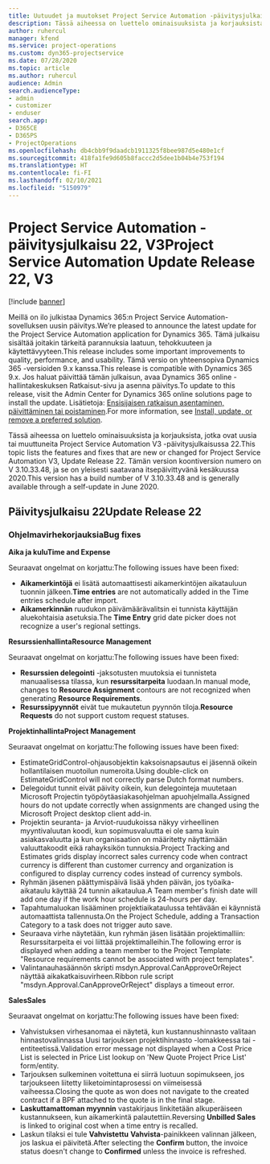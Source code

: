 ```yaml
---
title: Uutuudet ja muutokset Project Service Automation -päivitysjulkaisussa 22, V3
description: Tässä aiheessa on luettelo ominaisuuksista ja korjauksista, jotka ovat käytettävissä Project Service Automation -päivitysjulkaisussa 22, V3.
author: ruhercul
manager: kfend
ms.service: project-operations
ms.custom: dyn365-projectservice
ms.date: 07/28/2020
ms.topic: article
ms.author: ruhercul
audience: Admin
search.audienceType:
- admin
- customizer
- enduser
search.app:
- D365CE
- D365PS
- ProjectOperations
ms.openlocfilehash: db4cbb9f9daadcb1911325f8bee987d5e480e1cf
ms.sourcegitcommit: 418fa1fe9d605b8faccc2d5dee1b04b4e753f194
ms.translationtype: HT
ms.contentlocale: fi-FI
ms.lasthandoff: 02/10/2021
ms.locfileid: "5150979"
---
```

# <a name="project-service-automation-update-release-22-v3"></a><span data-ttu-id="65291-103">Project Service Automation -päivitysjulkaisu 22, V3</span><span class="sxs-lookup"><span data-stu-id="65291-103">Project Service Automation Update Release 22, V3</span></span>

[!include [banner](../includes/psa-now-project-operations.md)]

<span data-ttu-id="65291-104">Meillä on ilo julkistaa Dynamics 365:n Project Service Automation-sovelluksen uusin päivitys.</span><span class="sxs-lookup"><span data-stu-id="65291-104">We’re pleased to announce the latest update for the Project Service Automation application for Dynamics 365.</span></span> <span data-ttu-id="65291-105">Tämä julkaisu sisältää joitakin tärkeitä parannuksia laatuun, tehokkuuteen ja käytettävyyteen.</span><span class="sxs-lookup"><span data-stu-id="65291-105">This release includes some important improvements to quality, performance, and usability.</span></span> <span data-ttu-id="65291-106">Tämä versio on yhteensopiva Dynamics 365 -versioiden 9.x kanssa.</span><span class="sxs-lookup"><span data-stu-id="65291-106">This release is compatible with Dynamics 365 9.x.</span></span> <span data-ttu-id="65291-107">Jos haluat päivittää tämän julkaisun, avaa Dynamics 365 online -hallintakeskuksen Ratkaisut-sivu ja asenna päivitys.</span><span class="sxs-lookup"><span data-stu-id="65291-107">To update to this release, visit the Admin Center for Dynamics 365 online solutions page to install the update.</span></span> <span data-ttu-id="65291-108">Lisätietoja: [Ensisijaisen ratkaisun asentaminen, päivittäminen tai poistaminen](https://docs.microsoft.com/power-platform/admin/install-remove-preferred-solution).</span><span class="sxs-lookup"><span data-stu-id="65291-108">For more information, see [Install, update, or remove a preferred solution](https://docs.microsoft.com/power-platform/admin/install-remove-preferred-solution).</span></span>

<span data-ttu-id="65291-109">Tässä aiheessa on luettelo ominaisuuksista ja korjauksista, jotka ovat uusia tai muuttuneita Project Service Automation V3 -päivitysjulkaisussa 22.</span><span class="sxs-lookup"><span data-stu-id="65291-109">This topic lists the features and fixes that are new or changed for Project Service Automation V3, Update Release 22.</span></span> <span data-ttu-id="65291-110">Tämän version koontiversion numero on V 3.10.33.48, ja se on yleisesti saatavana itsepäivittyvänä kesäkuussa 2020.</span><span class="sxs-lookup"><span data-stu-id="65291-110">This version has a build number of V 3.10.33.48 and is generally available through a self-update in June 2020.</span></span>

## <a name="update-release-22"></a><span data-ttu-id="65291-111">Päivitysjulkaisu 22</span><span class="sxs-lookup"><span data-stu-id="65291-111">Update Release 22</span></span>

### <a name="bug-fixes"></a><span data-ttu-id="65291-112">Ohjelmavirhekorjauksia</span><span class="sxs-lookup"><span data-stu-id="65291-112">Bug fixes</span></span>



<span data-ttu-id="65291-113">**Aika ja kulu**</span><span class="sxs-lookup"><span data-stu-id="65291-113">**Time and Expense**</span></span>

<span data-ttu-id="65291-114">Seuraavat ongelmat on korjattu:</span><span class="sxs-lookup"><span data-stu-id="65291-114">The following issues have been fixed:</span></span>

- <span data-ttu-id="65291-115">**Aikamerkintöjä** ei lisätä automaattisesti aikamerkintöjen aikatauluun tuonnin jälkeen.</span><span class="sxs-lookup"><span data-stu-id="65291-115">**Time entries** are not automatically added in the Time entries schedule after import.</span></span>
- <span data-ttu-id="65291-116">**Aikamerkinnän** ruudukon päivämäärävalitsin ei tunnista käyttäjän aluekohtaisia asetuksia.</span><span class="sxs-lookup"><span data-stu-id="65291-116">The **Time Entry** grid date picker does not recognize a user's regional settings.</span></span>

<span data-ttu-id="65291-117">**Resurssienhallinta**</span><span class="sxs-lookup"><span data-stu-id="65291-117">**Resource Management**</span></span>

<span data-ttu-id="65291-118">Seuraavat ongelmat on korjattu:</span><span class="sxs-lookup"><span data-stu-id="65291-118">The following issues have been fixed:</span></span>

- <span data-ttu-id="65291-119">**Resurssien delegointi** -jaksotusten muutoksia ei tunnisteta manuaalisessa tilassa, kun **resurssitarpeita** luodaan.</span><span class="sxs-lookup"><span data-stu-id="65291-119">In manual mode, changes to **Resource Assignment** contours are not recognized when generating **Resource Requirements**.</span></span>
- <span data-ttu-id="65291-120">**Resurssipyynnöt** eivät tue mukautetun pyynnön tiloja.</span><span class="sxs-lookup"><span data-stu-id="65291-120">**Resource Requests** do not support custom request statuses.</span></span>

<span data-ttu-id="65291-121">**Projektinhallinta**</span><span class="sxs-lookup"><span data-stu-id="65291-121">**Project Management**</span></span>

<span data-ttu-id="65291-122">Seuraavat ongelmat on korjattu:</span><span class="sxs-lookup"><span data-stu-id="65291-122">The following issues have been fixed:</span></span>

- <span data-ttu-id="65291-123">EstimateGridControl-ohjausobjektin kaksoisnapsautus ei jäsennä oikein hollantilaisen muotoilun numeroita.</span><span class="sxs-lookup"><span data-stu-id="65291-123">Using double-click on EstimateGridControl will not correctly parse Dutch format numbers.</span></span>
- <span data-ttu-id="65291-124">Delegoidut tunnit eivät päivity oikein, kun delegointeja muutetaan Microsoft Projectin työpöytäasiakasohjelman apuohjelmalla.</span><span class="sxs-lookup"><span data-stu-id="65291-124">Assigned hours do not update correctly when assignments are changed using the Microsoft Project desktop client add-in.</span></span>
- <span data-ttu-id="65291-125">Projektin seuranta- ja Arviot-ruudukoissa näkyy virheellinen myyntivaluutan koodi, kun sopimusvaluutta ei ole sama kuin asiakasvaluutta ja kun organisaation on määritetty näyttämään valuuttakoodit eikä rahayksikön tunnuksia.</span><span class="sxs-lookup"><span data-stu-id="65291-125">Project Tracking and Estimates grids display incorrect sales currency code when contract currency is different than customer currency and organization is configured to display currency codes instead of currency symbols.</span></span>
- <span data-ttu-id="65291-126">Ryhmän jäsenen päättymispäivä lisää yhden päivän, jos työaika-aikataulu käyttää 24 tunnin aikataulua.</span><span class="sxs-lookup"><span data-stu-id="65291-126">A Team member's finish date will add one day if the work hour schedule is 24-hours per day.</span></span>
- <span data-ttu-id="65291-127">Tapahtumaluokan lisääminen projektiaikataulussa tehtävään ei käynnistä automaattista tallennusta.</span><span class="sxs-lookup"><span data-stu-id="65291-127">On the Project Schedule, adding a Transaction Category to a task does not trigger auto save.</span></span>
- <span data-ttu-id="65291-128">Seuraava virhe näytetään, kun ryhmän jäsen lisätään projektimalliin: Resurssitarpeita ei voi liittää projektimalleihin.</span><span class="sxs-lookup"><span data-stu-id="65291-128">The following error is displayed when adding a team member to the Project Template: "Resource requirements cannot be associated with project templates".</span></span> 
- <span data-ttu-id="65291-129">Valintanauhasäännön skripti msdyn.Approval.CanApproveOrReject näyttää aikakatkaisuvirheen.</span><span class="sxs-lookup"><span data-stu-id="65291-129">Ribbon rule script "msdyn.Approval.CanApproveOrReject" displays a timeout error.</span></span>

<span data-ttu-id="65291-130">**Sales**</span><span class="sxs-lookup"><span data-stu-id="65291-130">**Sales**</span></span>

<span data-ttu-id="65291-131">Seuraavat ongelmat on korjattu:</span><span class="sxs-lookup"><span data-stu-id="65291-131">The following issues have been fixed:</span></span>

- <span data-ttu-id="65291-132">Vahvistuksen virhesanomaa ei näytetä, kun kustannushinnasto valitaan hinnastovalinnassa Uusi tarjouksen projektihinnasto -lomakkeessa tai -entiteetissä.</span><span class="sxs-lookup"><span data-stu-id="65291-132">Validation error message not displayed when a Cost Price List is selected in Price List lookup on 'New Quote Project Price List' form/entity.</span></span>
- <span data-ttu-id="65291-133">Tarjouksen sulkeminen voitettuna ei siirrä luotuun sopimukseen, jos tarjoukseen liitetty liiketoimintaprosessi on viimeisessä vaiheessa.</span><span class="sxs-lookup"><span data-stu-id="65291-133">Closing the quote as won does not navigate to the created contract if a BPF attached to the quote is in the final stage.</span></span>
- <span data-ttu-id="65291-134">**Laskuttamattoman myynnin** vastakirjaus linkitetään alkuperäiseen kustannukseen, kun aikamerkintä palautettiin.</span><span class="sxs-lookup"><span data-stu-id="65291-134">Reversing **Unbilled Sales** is linked to original cost when a time entry is recalled.</span></span>
- <span data-ttu-id="65291-135">Laskun tilaksi ei tule **Vahvistettu** **Vahvista**-painikkeen valinnan jälkeen, jos laskua ei päivitetä.</span><span class="sxs-lookup"><span data-stu-id="65291-135">After selecting the **Confirm** button, the invoice status doesn't change to **Confirmed** unless the invoice is refreshed.</span></span>
